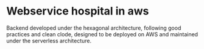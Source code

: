 # Webservice hospital in aws
Backend developed under the hexagonal architecture, following good practices and clean clode, designed to be deployed on AWS and maintained under the serverless architecture.
